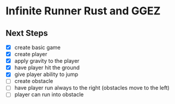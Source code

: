 # Infinite Runner Rust and GGEZ

## Next Steps

* [x] create basic game
* [x] create player
* [x] apply gravity to the player
* [x] have player hit the ground
* [x] give player ability to jump
* [ ] create obstacle
* [ ] have player run always to the right (obstacles move to the left)
* [ ] player can run into obstacle